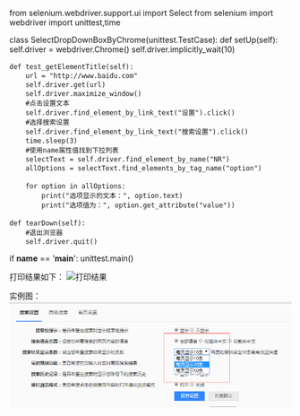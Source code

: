 from selenium.webdriver.support.ui import Select
from selenium import webdriver
import unittest,time

class SelectDropDownBoxByChrome(unittest.TestCase):
    def setUp(self):
        self.driver = webdriver.Chrome()
        self.driver.implicitly_wait(10)

    def test_getElementTitle(self):
        url = "http://www.baidu.com"
        self.driver.get(url)
        self.driver.maximize_window()
        #点击设置文本
        self.driver.find_element_by_link_text("设置").click()
        #选择搜索设置
        self.driver.find_element_by_link_text("搜索设置").click()
        time.sleep(3)
        #使用name属性值找到下拉列表
        selectText = self.driver.find_element_by_name("NR")
        allOptions = selectText.find_elements_by_tag_name("option")

        for option in allOptions:
            print("选项显示的文本：", option.text)
            print("选项值为：", option.get_attribute("value"))

    def tearDown(self):
        #退出浏览器
        self.driver.quit()
if __name__ == '__main__':
    unittest.main()
    
打印结果如下：
![打印结果](selenium/picture/end.png)

实例图：
![下拉框](./picture/dropDownBox.png)